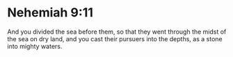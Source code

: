 # Nehemiah 9:11

And you divided the sea before them, so that they went through the midst of the sea on dry land, and you cast their pursuers into the depths, as a stone into mighty waters.
